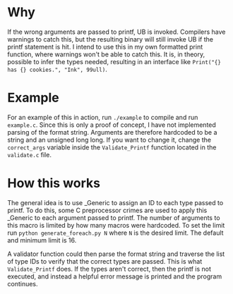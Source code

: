 # Why
If the wrong arguments are passed to printf, UB is invoked. Compilers have
warnings to catch this, but the resulting binary will still invoke UB if the
printf statement is hit. I intend to use this in my own formatted print function,
where warnings won't be able to catch this. It is, in theory, possible to infer
the types needed, resulting in an interface like
`Print("{} has {} cookies.", "Ink", 99ull)`.

# Example
For an example of this in action, run `./example` to compile and run `example.c`.
Since this is only a proof of concept, I have not implemented parsing of the
format string. Arguments are therefore hardcoded to be a string and an unsigned
long long. If you want to change it, change the `correct_args` variable inside
the `Validate_Printf` function located in the `validate.c` file.

# How this works
The general idea is to use _Generic to assign an ID to each type passed to
printf. To do this, some C preprocessor crimes are used to apply this _Generic
to each argument passed to printf. The number of arguments to this macro is
limited by how many macros were hardcoded. To set the limit run
`python generate_foreach.py N` where `N` is the desired limit. The default and
minimum limit is 16.

A validator function could then parse the format string and traverse
the list of type IDs to verify that the correct types are passed. This is what
`Validate_Printf` does. If the types aren't correct, then the printf is not
executed, and instead a helpful error message is printed and the program
continues.
